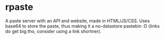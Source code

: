 # rpaste
A paste server with an API and website, made in HTML/JS/CSS.
Uses base64 to store the paste, thus making it a no-datastore pastebin :D (links do get big tho, consider using a link shortner).
